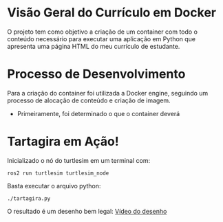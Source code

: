 # Visão Geral do Currículo em Docker
O projeto tem como objetivo a criação de um container com todo o conteúdo necessário para executar uma aplicação em Python que apresenta uma página HTML do meu currículo de estudante.

# Processo de Desenvolvimento
Para a criação do container foi utilizada a Docker engine, seguindo um processo de alocação de conteúdo e criação de imagem.
- Primeiramente, foi determinado o que o container deverá 

# Tartagira em Ação!
Inicializado o nó do turtlesim em um terminal com:
```
ros2 run turtlesim turtlesim_node
```
Basta executar o arquivo python:
```
./tartagira.py
```
O resultado é um desenho bem legal:
[Vídeo do desenho](https://drive.google.com/file/d/1IP8-7CgHybe9J5YoDg-3Prv1ej7T2G2e/view?usp=sharing)
